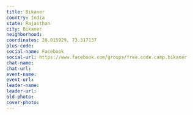 ```yaml
---
title: Bikaner
country: India
state: Rajasthan
city: Bikaner
neighborhood: 
coordinates: 28.015929, 73.317137
plus-code:
social-name: Facebook
social-url: https://www.facebook.com/groups/free.code.camp.bikaner
chat-name:
chat-url:
event-name:
event-url:
leader-name:
leader-url:
old-photo: 
cover-photo:
---
```


